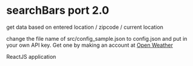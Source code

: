 
# searchBars port 2.0

get data based on entered location / zipcode / current location

change the file name of src/config_sample.json to config.json and put in your own API key. Get one by making an account at [Open Weather](https://openweathermap.org/)

ReactJS application
